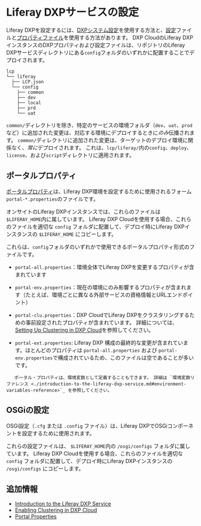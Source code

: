 # Liferay DXPサービスの設定

Liferay DXPを設定するには、[DXPシステム設定](https://learn.liferay.com/dxp/7.x/en/system-administration/system-settings/system-settings.html)を使用する方法と、[設定](https://learn.liferay.com/dxp/7.x/en/system-administration/system-settings/using-configuration-files.html)ファイルと[プロパティファイル](https://learn.liferay.com/dxp/7.x/en/installation-and-upgrades/reference/portal-properties.html)を使用する方法があります。 DXP CloudのLiferay DXPインスタンスのDXPプロパティおよび設定ファイルは、リポジトリのLiferay DXPサービスディレクトリにある`config`フォルダのいずれかに配置することでデプロイされます。

    lcp
    └── liferay
      ├── LCP.json
      └── config
        ├── common
        ├── dev
        ├── local
        ├── prd
        └── uat

`common/`ディレクトリを除き、特定のサービスの環境フォルダ（`dev`、`uat`、`prod`など）に追加された変更は、対応する環境にデプロイするときに*のみ*伝播されます。 `common/`ディレクトリに追加された変更は、ターゲットのデプロイ環境に関係なく、*常に*デプロイされます。 これは、`lcp/liferay/`内の`config`、`deploy`、`license`、および`script`ディレクトリに適用されます。

## ポータルプロパティ

[ポータルプロパティ](https://learn.liferay.com/dxp/7.x/en/installation-and-upgrades/reference/portal-properties.html)は、Liferay DXP環境を設定するために使用されるフォーム`portal-*.properties`のファイルです。

オンサイトのLiferay DXPインスタンスでは、これらのファイルは`$LIFERAY_HOME`内に属しています。 Liferay DXP Cloudを使用する場合、これらのファイルを適切な `config` フォルダに配置して、デプロイ時にLiferay DXPインスタンスの `$LIFERAY_HOME` にコピーします。

これらは、`config`フォルダのいずれかで使用できるポータルプロパティ形式のファイルです。

  - `portal-all.properties`：環境全体でLiferay DXPを変更するプロパティが含まれています

  - `portal-env.properties`：現在の環境にのみ影響するプロパティが含まれます（たとえば、環境ごとに異なる外部サービスの資格情報とURLエンドポイント）

  - `portal-clu.properties`：DXP CloudでLiferay DXPをクラスタリングするための事前設定されたプロパティが含まれています。 詳細については、[Setting Up Clustering in DXP Cloud](./setting-up-clustering-in-dxp-cloud.md)を参照してください。

  - `portal-ext.properties`: Liferay DXP 構成の最終的な変更が含まれています。ほとんどのプロパティは `portal-all.properties` および `portal-env.properties`で構成されているため、このファイルは空であることが多いです。

<!-- end list -->

``` note::
   ポータル・プロパティは、環境変数として定義することもできます。 詳細は `環境変数リファレンス <./introduction-to-the-liferay-dxp-service.md#environment-variables-reference>`_ を参照してください。
```

## OSGiの設定

OSGi設定（`.cfg` または `.config` ファイル）は、Liferay DXPでOSGiコンポーネントを設定するために使用されます。

これらの設定ファイルは、 `$LIFERAY_HOME`内の `/osgi/configs` フォルダに属しています。 Liferay DXP Cloudを使用する場合、これらのファイルを適切な `config` フォルダに配置して、デプロイ時にLiferay DXPインスタンスの `/osgi/configs` にコピーします。

## 追加情報

  - [Introduction to the Liferay DXP Service](./introduction-to-the-liferay-dxp-service.md)
  - [Enabling Clustering in DXP Cloud](./setting-up-clustering-in-dxp-cloud.md)
  - [Portal Properties](https://learn.liferay.com/dxp/7.x/en/installation-and-upgrades/reference/portal-properties.html)
